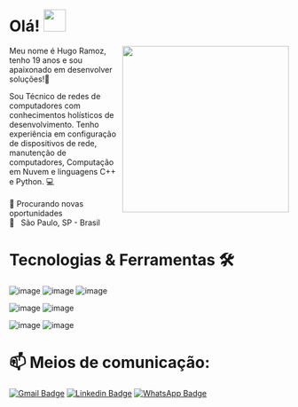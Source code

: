 # Olá! <img src="https://raw.githubusercontent.com/kaueMarques/kaueMarques/master/hi.gif" width="40px">

<img src="https://media.giphy.com/media/WUlplcMpOCEmTGBtBW/giphy.gif" width="300px" align="right">

Meu nome é Hugo Ramoz, tenho 19 anos e sou apaixonado em desenvolver soluções!💜

Sou Técnico de redes de computadores com conhecimentos holísticos de desenvolvimento. Tenho experiência em configuração de dispositivos de rede, manutenção de computadores, Computação em Nuvem e linguagens C++ e Python. 💻
<br><br>
🔎 Procurando novas oportunidades <br>
 📍   São Paulo, SP - Brasil<br>



  
# Tecnologias & Ferramentas 🛠

![image](https://user-images.githubusercontent.com/78046279/126395601-e59ee0ac-e33d-4cb7-86e6-147794a8dc0b.png)
![image](https://user-images.githubusercontent.com/78046279/148461823-ee0b481f-9999-447d-9cf1-02e08d9a9dbf.png)
![image](https://user-images.githubusercontent.com/78046279/126395766-47c98fa3-8ab9-4c73-b95e-cf9bd83234a4.png)

![image](https://user-images.githubusercontent.com/78046279/124008175-85f89900-d9b2-11eb-84a0-af6596378c34.png)
![image](https://user-images.githubusercontent.com/78046279/126395744-c6eecdfe-7b47-423e-b8df-34d008816523.png)

![image](https://user-images.githubusercontent.com/78046279/126395578-828e97d3-05f4-4865-9647-3a4cb05c152f.png)
![image](https://user-images.githubusercontent.com/78046279/128557679-39abc14c-28bd-4c0b-985d-6c52fa1f155a.png)



# 📫 Meios de comunicação:
[![Gmail Badge](https://img.shields.io/badge/-Gmail-EA4335?style=for-the-badge&logo=Gmail&logoColor=white&link=mailto:hugoramoz37@gmail.com)](mailto:hugoramoz37@gmail.com/)
[![Linkedin Badge](https://img.shields.io/badge/LinkedIn-0077B5?style=for-the-badge&logo=linkedin&logoColor=white&link=https://www.linkedin.com/in/hugo-ramoz-234473221/)](https://www.linkedin.com/in/hugo-ramoz-234473221/)
[![WhatsApp Badge](https://img.shields.io/badge/WhatsApp-25D366?style=for-the-badge&logo=whatsapp&logoColor=white&link=https://api.whatsapp.com/send?phone=5511982815374)](https://api.whatsapp.com/send?phone=5511982815374)







<!---
hramoz99/hramoz99 is a ✨ special ✨ repository because its `README.md` (this file) appears on your GitHub profile.
You can click the Preview link to take a look at your changes.
--->
